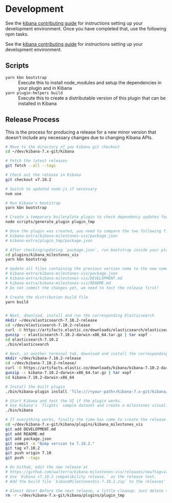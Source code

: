 # Development

See the [kibana contributing guide](https://github.com/elastic/kibana/blob/master/CONTRIBUTING.md) for instructions setting up your development environment. Once you have completed that, use the following npm tasks.

See the [kibana contributing guide](https://github.com/elastic/kibana/blob/master/CONTRIBUTING.md) for instructions setting up your development environment.

## Scripts

<dl>
  <dt><code>yarn kbn bootstrap</code></dt>
  <dd>Execute this to install node_modules and setup the dependencies in your plugin and in Kibana</dd>

  <dt><code>yarn plugin-helpers build</code></dt>
  <dd>Execute this to create a distributable version of this plugin that can be installed in Kibana</dd>
</dl>

## Release Process

This is the process for producing a release for a new minor version that doesn't include any necessary changes due to changing Kibana APIs.

```bash
# Move to the directory of you Kibana git checkout
cd ~/dev/kibana-7.x-git/kibana

# Fetch the latest releases
git fetch --all --tags

# Check out the release in Kibana
git checkout v7.10.2

# Switch to updated node-js if necessary
nvm use

# Run Kibana's bootstrap
yarn kbn bootstrap

# Create a temporary boilerplate plugin to check dependency updates for plugins
node scripts/generate_plugin plugin_tmp

# Once the plugin was created, you need to compare the two following files and if necessary update the dependencies in your `package.json`
# kibana-extra/kibana-milestones-vis/package.json
# kibana-extra/plugin_tmp/package.json

# After checking/updating `package.json`, run bootstrap inside your plugin's directory
cd plugins/kibana_milestones_vis
yarn kbn bootstrap

# Update all files containing the previous version name to the new name
# kibana-extra/kibana-milestones-vis/package.json
# kibana-extra/kibana-milestones-vis/DEVELOPMENT.md
# kibana-extra/kibana-milestones-vis/README.md
# Do not commit the changes yet, we need to test the release first!

# Create the distribution build file
yarn build


# Next, download, install and run the corresponding Elasticsearch
mkdir ~/dev/elasticsearch-7.10.2-release
cd ~/dev/elasticsearch-7.10.2-release
curl -O https://artifacts.elastic.co/downloads/elasticsearch/elasticsearch-7.10.2-darwin-x86_64.tar.gz
gunzip -c elasticsearch-7.10.2-darwin-x86_64.tar.gz | tar xopf -
cd elasticsearch-7.10.2
./bin/elasticsearch

# Next, in another terminal tab, download and install the corresponding Kibana release to test the build
mkdir ~/dev/kibana-7.10.2-release
cd ~/dev/kibana-7.10.2-release/
curl -O https://artifacts.elastic.co/downloads/kibana/kibana-7.10.2-darwin-x86_64.tar.gz
gunzip -c kibana-7.10.2-darwin-x86_64.tar.gz | tar xopf -
cd kibana-7.10.2-darwin-x86_64

# Install the built plugin
./bin/kibana-plugin install 'file:///<your-path>/kibana-7.x-git/kibana/plugins/kibana_milestones_vis/build/kibanaMilestonesVis-7.10.2.zip'

# Start Kibana and test the UI if the plugin works.
# Use Kibana's `flights` sample dataset and create a milestones visualization.
./bin/kibana

# If everything works, finally the time has come to create the release on Github.
cd ~/dev/kibana-7.x-git/kibana/plugins/kibana_milestones_vis
git add DEVELOPMENT.md
git add README.md
git add package.json
git commit -m "Bump version to 7.10.2."
git tag v7.10.2
git push origin 7.10
git push --tags

# On Github, edit the new release at
# https://github.com/walterra/kibana-milestones-vis/releases/new?tag=v7.10.2
# Use `Kibana v7.10.2 compatibility release.` as the release text.
# Add the build file `kibanaMilestonesVis-7.10.2.zip` to the releases' binaries.

# Almost done! Before the next release, a little cleanup: Just delete the temporary plugin you create so you can create another one for comparison for the next release.
rm -r ~/dev/kibana-7.x-git/kibana/plugins/plugin_tmp
```
